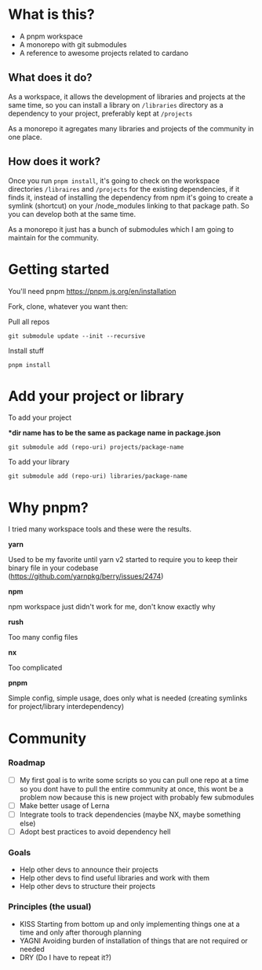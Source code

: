 
# What is this?
- A pnpm workspace
- A monorepo with git submodules
- A reference to awesome projects related to cardano

## What does it do?
As a workspace, it allows the development of libraries and projects at the same time, so you can install a library on `/libraries` directory as a dependency to your project, preferably kept at `/projects`

As a monorepo it agregates many libraries and projects of the community in one place.

## How does it work?
Once you run `pnpm install`, it's going to check on the workspace directories `/libraires` and `/projects` for the existing dependencies, if it finds it, instead of installing the dependency from npm it's going to create a symlink (shortcut) on your /node_modules linking to that package path. So you can develop both at the same time.

As a monorepo it just has a bunch of submodules which I am going to maintain for the community.

# Getting started

You'll need pnpm
https://pnpm.js.org/en/installation

Fork, clone, whatever you want then:

Pull all repos
```
git submodule update --init --recursive
```

Install stuff
```
pnpm install
```

# Add your project or library

To add your project

**\*dir name has to be the same as package name in package.json**
```
git submodule add (repo-uri) projects/package-name
```

To add your library
```
git submodule add (repo-uri) libraries/package-name
```

# Why pnpm?
I tried many workspace tools and these were the results.

**yarn**

Used to be my favorite until yarn v2 started to require you to keep their binary file in your codebase (https://github.com/yarnpkg/berry/issues/2474)

**npm**

npm workspace just didn't work for me, don't know exactly why

**rush**

Too many config files

**nx**

Too complicated

**pnpm**

Simple config, simple usage, does only what is needed (creating symlinks for project/library interdependency)

# Community

### Roadmap

- [ ] My first goal is to write some scripts so you can pull one repo at a time so you dont have to pull the entire community at once, this wont be a problem now because this is new project with probably few submodules
- [ ] Make better usage of Lerna
- [ ] Integrate tools to track dependencies (maybe NX, maybe something else)
- [ ] Adopt best practices to avoid dependency hell

### Goals

- Help other devs to announce their projects
- Help other devs to find useful libraries and work with them
- Help other devs to structure their projects

### Principles (the usual)

- KISS
 Starting from bottom up and only implementing things one at a time and only after thorough planning
- YAGNI
 Avoiding burden of installation of things that are not required or needed
- DRY
 (Do I have to repeat it?)
